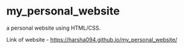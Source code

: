 # my_personal_website
a personal website using HTML/CSS.

Link of website - https://harsha094.github.io/my_personal_website/

